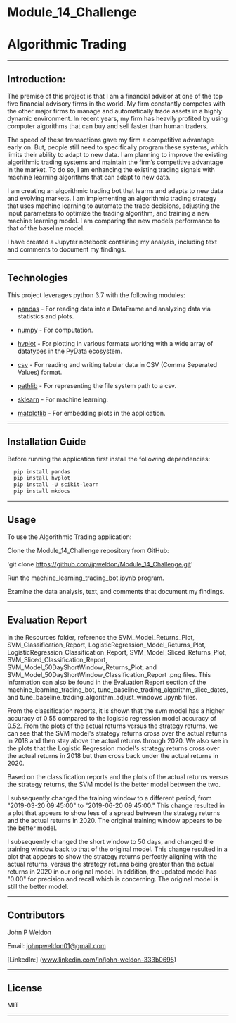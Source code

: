 # Module_14_Challenge

# Algorithmic Trading

---

## Introduction:

The premise of this project is that I am a financial advisor at one of the top five financial advisory firms in the world. My firm constantly competes with the other major firms to manage and automatically trade assets in a highly dynamic environment. In recent years, my firm has heavily profited by using computer algorithms that can buy and sell faster than human traders.

The speed of these transactions gave my firm a competitive advantage early on. But, people still need to specifically program these systems, which limits their ability to adapt to new data. I am planning to improve the existing algorithmic trading systems and maintain the firm’s competitive advantage in the market. To do so, I am enhancing the existing trading signals with machine learning algorithms that can adapt to new data.

I am creating an algorithmic trading bot that learns and adapts to new data and evolving markets. I am implementing an algorithmic trading strategy that uses machine learning to automate the trade decisions, adjusting the input parameters to optimize the trading algorithm, and training a new machine learning model. I am comparing the new models performance to that of the baseline model.

I have created a Jupyter notebook containing my analysis, including text and comments to document my findings.

---

## Technologies

This project leverages python 3.7 with the following modules:

* [pandas](https://github.com/pandas-dev/pandas) - For reading data into a DataFrame and analyzing data via statistics and plots.

* [numpy](https://numpy.org) - For computation.

* [hvplot](https://hvplot.holoviz.org) - For plotting in various formats working with a wide array of datatypes in the PyData ecosystem.

* [csv](https://docs.python.org/3/library/csv.html) - For reading and writing tabular data in CSV (Comma Seperated Values) format.

* [pathlib](https://docs.python.org/3/library/pathlib.html) - For representing the file system path to a csv.

* [sklearn](https://scikit-learn.org/stable/user_guide.html#) - For machine learning.

* [matplotlib](https://matplotlib.org/stable/users/index.html) - For embedding plots in the application.

---

## Installation Guide

Before running the application first install the following dependencies:

```python
  pip install pandas
  pip install hvplot
  pip install -U scikit-learn
  pip install mkdocs
```

---

## Usage

To use the Algorithmic Trading application:

Clone the Module_14_Challenge repository from GitHub:

'git clone https://github.com/jpweldon/Module_14_Challenge.git'

Run the machine_learning_trading_bot.ipynb program.

Examine the data analysis, text, and comments that document my findings.

---

## Evaluation Report

In the Resources folder, reference the SVM_Model_Returns_Plot, SVM_Classification_Report, LogisticRegression_Model_Returns_Plot, LogisticRegression_Classification_Report, SVM_Model_Sliced_Returns_Plot, SVM_Sliced_Classification_Report, SVM_Model_50DayShortWindow_Returns_Plot, and SVM_Model_50DayShortWindow_Classification_Report .png files. This information can also be found in the Evaluation Report section of the machine_learning_trading_bot, tune_baseline_trading_algorithm_slice_dates, and tune_baseline_trading_algorithm_adjust_windows .ipynb files.

From the classification reports, it is shown that the svm model has a higher accuracy of 0.55 compared to the logistic regression model accuracy of 0.52. From the plots of the actual returns versus the strategy returns, we can see that the SVM model's strategy returns cross over the actual returns in 2018 and then stay above the actual returns through 2020. We also see in the plots that the Logistic Regression model's strategy returns cross over the actual returns in 2018 but then cross back under the actual returns in 2020.

Based on the classification reports and the plots of the actual returns versus the strategy returns, the SVM model is the better model between the two.

I subsequently changed the training window to a different period, from "2019-03-20 09:45:00" to "2019-06-20 09:45:00." This change resulted in a plot that appears to show less of a spread between the strategy returns and the actual returns in 2020. The original training window appears to be the better model.

I subsequently changed the short window to 50 days, and changed the training window back to that of the original model. This change resulted in a plot that appears to show the strategy returns perfectly aligning with the actual returns, versus the strategy returns being greater than the actual returns in 2020 in our original model. In addition, the updated model has "0.00" for precision and recall which is concerning. The original model is still the better model.

---

## Contributors

John P Weldon

Email: johnpweldon01@gmail.com

[LinkedIn:] (www.linkedin.com/in/john-weldon-333b0695)

---

## License

MIT

---